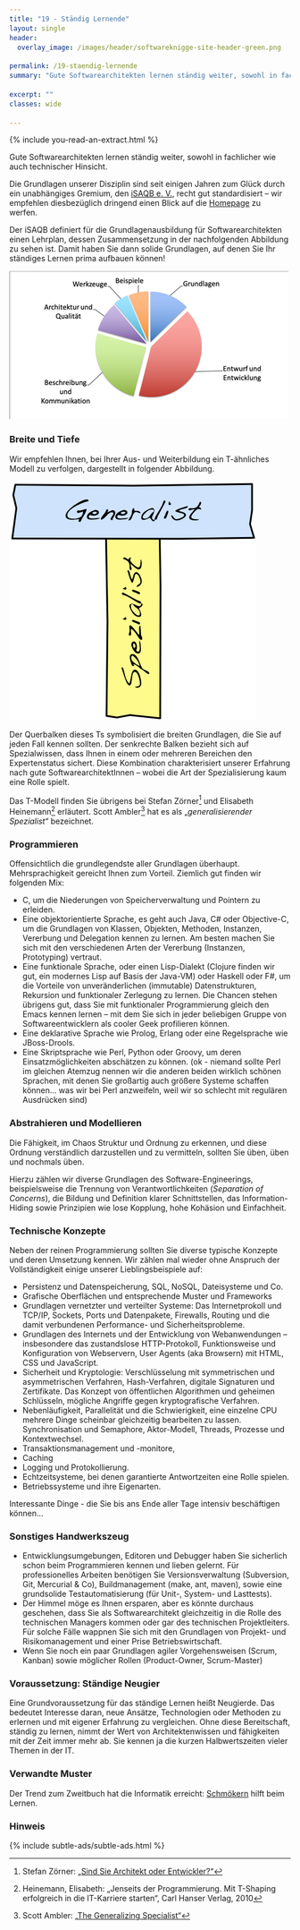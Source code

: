 ```yaml
---
title: "19 - Ständig Lernende"
layout: single
header:
  overlay_image: /images/header/softwareknigge-site-header-green.png

permalink: /19-staendig-lernende
summary: "Gute Softwarearchitekten lernen ständig weiter, sowohl in fachlicher wie auch technischer Hinsicht. "

excerpt: ""
classes: wide

---
```

{% include you-read-an-extract.html %}

Gute Softwarearchitekten lernen ständig weiter, sowohl in fachlicher wie auch technischer Hinsicht.

Die Grundlagen unserer Disziplin sind seit einigen Jahren zum Glück durch ein unabhängiges Gremium, den [iSAQB e. V.](https://isaqb.org), recht gut standardisiert – wir empfehlen diesbezüglich dringend einen Blick auf die [Homepage](https://isaqb.org) zu werfen.

Der iSAQB definiert für die Grundlagenausbildung für Softwarearchitekten einen Lehrplan, dessen Zusammensetzung in der nachfolgenden Abbildung zu sehen ist. Damit haben Sie dann solide Grundlagen, auf denen Sie Ihr ständiges Lernen prima aufbauen können!

![Struktur des iSAQB Foundation Lehrplan](/images/19-isaqb-foundation-struktur.png)

### Breite und Tiefe
Wir empfehlen Ihnen, bei Ihrer Aus- und Weiterbildung ein T-ähnliches Modell zu verfolgen, dargestellt in folgender Abbildung.

![T-Shaped Kompetenzmodell](/images/19-t-shape.jpg)

Der Querbalken dieses Ts symbolisiert die breiten Grundlagen, die Sie auf jeden Fall kennen sollten. Der senkrechte Balken bezieht sich auf Spezialwissen, dass Ihnen in einem oder mehreren Bereichen den Expertenstatus sichert. Diese Kombination charakterisiert unserer Erfahrung nach gute SoftwarearchitektInnen – wobei die Art der Spezialisierung kaum eine Rolle spielt.

Das T-Modell finden Sie übrigens bei Stefan Zörner[^zoerner] und
Elisabeth Heinemann[^heinemann] erläutert. Scott Ambler[^ambler] hat es als „_generalisierender Spezialist_“ bezeichnet.

[^zoerner]: Stefan Zörner: [„Sind Sie Architekt oder Entwickler?“](https://jaxenter.de/gretchenfrage-2-0-sind-sie-architekt-oder-entwickler-7636)
[^heinemann]: Heinemann, Elisabeth: „Jenseits der Programmierung. Mit T-Shaping erfolgreich in die IT-Karriere starten“, Carl Hanser Verlag, 2010
[^ambler]: Scott Ambler: [„The Generalizing Specialist“](https://www.agilemodeling.com/essays/generalizingSpecialists.htm)

### Programmieren
Offensichtlich die grundlegendste aller Grundlagen überhaupt. Mehrsprachigkeit gereicht Ihnen zum Vorteil. Ziemlich gut finden wir folgenden Mix:

* C, um die Niederungen von Speicherverwaltung und Pointern zu erleiden.
* Eine objektorientierte Sprache, es geht auch Java, C# oder Objective-C, um die Grundlagen von Klassen, Objekten, Methoden, Instanzen, Vererbung und Delegation kennen zu lernen. Am besten machen Sie sich mit den verschiedenen Arten der Vererbung (Instanzen, Prototyping) vertraut.
* Eine funktionale Sprache, oder einen Lisp-Dialekt (Clojure finden wir gut, ein modernes Lisp auf Basis der Java-VM) oder Haskell oder F#, um die Vorteile von unveränderlichen (immutable) Datenstrukturen, Rekursion und funktionaler Zerlegung zu lernen. Die Chancen stehen übrigens gut, dass Sie mit funktionaler Programmierung gleich den Emacs kennen lernen – mit dem Sie sich in jeder beliebigen Gruppe von Softwareentwicklern als cooler Geek profilieren können.
* Eine deklarative Sprache wie Prolog, Erlang oder eine Regelsprache wie JBoss-Drools.
* Eine Skriptsprache wie Perl, Python oder Groovy, um deren Einsatzmöglichkeiten abschätzen zu können. (ok - niemand sollte Perl im gleichen Atemzug nennen wir die anderen beiden wirklich schönen Sprachen, mit denen Sie großartig auch größere Systeme schaffen können... was wir bei Perl anzweifeln, weil wir so schlecht mit regulären Ausdrücken sind)

### Abstrahieren und Modellieren
Die Fähigkeit, im Chaos Struktur und Ordnung zu erkennen, und diese Ordnung verständlich darzustellen und zu vermitteln, sollten Sie üben, üben und nochmals üben.

Hierzu zählen wir diverse Grundlagen des Software-Engineerings, beispielsweise die Trennung von Verantwortlichkeiten (_Separation of Concerns_),
die Bildung und Definition klarer Schnittstellen, das Information-Hiding sowie
Prinzipien wie lose Kopplung, hohe Kohäsion und Einfachheit.

### Technische Konzepte
Neben der reinen Programmierung sollten Sie diverse typische Konzepte und deren Umsetzung kennen. Wir zählen mal wieder ohne Anspruch der Vollständigkeit einige unserer Lieblingsbeispiele auf:

* Persistenz und Datenspeicherung, SQL, NoSQL, Dateisysteme und Co.
* Grafische Oberflächen und entsprechende Muster und Frameworks
* Grundlagen vernetzter und verteilter Systeme: Das Internetprokoll und TCP/IP, Sockets, Ports und Datenpakete, Firewalls, Routing und die damit verbundenen Performance- und Sicherheitsprobleme.
* Grundlagen des Internets und der Entwicklung von Webanwendungen – insbesondere das zustandslose HTTP-Protokoll, Funktionsweise und Konfiguration von Webservern, User Agents (aka Browsern) mit HTML, CSS und JavaScript.
* Sicherheit und Kryptologie: Verschlüsselung mit symmetrischen und asymmetrischen Verfahren, Hash-Verfahren, digitale Signaturen und Zertifikate. Das Konzept von öffentlichen Algorithmen und geheimen Schlüsseln, mögliche Angriffe gegen kryptografische Verfahren.
* Nebenläufigkeit, Parallelität und die Schwierigkeit, eine einzelne CPU mehrere Dinge scheinbar gleichzeitig bearbeiten zu lassen. Synchronisation und Semaphore, Aktor-Modell, Threads, Prozesse und Kontextwechsel.
* Transaktionsmanagement und -monitore,
* Caching
* Logging und Protokollierung.
* Echtzeitsysteme, bei denen garantierte Antwortzeiten eine Rolle spielen.
* Betriebssysteme und ihre Eigenarten.

Interessante Dinge - die Sie bis ans Ende aller Tage intensiv beschäftigen können...


### Sonstiges Handwerkszeug

* Entwicklungsumgebungen, Editoren und Debugger haben Sie sicherlich schon beim Programmieren kennen und lieben gelernt. Für professionelles Arbeiten benötigen Sie Versionsverwaltung (Subversion, Git, Mercurial & Co), Buildmanagement (make, ant, maven), sowie eine grundsolide Testautomatisierung (für Unit-, System- und Lasttests).
* Der Himmel möge es Ihnen ersparen, aber es könnte durchaus geschehen, dass Sie als Softwarearchitekt gleichzeitig in die Rolle des technischen Managers kommen oder gar des technischen Projektleiters. Für solche Fälle wappnen Sie sich mit den Grundlagen von Projekt- und Risikomanagement und einer Prise Betriebswirtschaft.
* Wenn Sie noch ein paar Grundlagen agiler Vorgehensweisen (Scrum, Kanban) sowie
möglicher Rollen (Product-Owner, Scrum-Master)

### Voraussetzung: Ständige Neugier
Eine Grundvoraussetzung für das ständige Lernen heißt Neugierde. Das bedeutet Interesse daran, neue Ansätze, Technologien oder Methoden zu erlernen und mit eigener Erfahrung zu vergleichen. Ohne diese Bereitschaft, ständig zu lernen, nimmt der Wert von Architektenwissen und fähigkeiten mit der Zeit immer mehr ab. Sie kennen ja die kurzen Halbwertszeiten vieler Themen in der IT.


### Verwandte Muster
Der Trend zum Zweitbuch hat die Informatik erreicht: [Schmökern](/24-schmoekern) hilft beim Lernen.

### Hinweis
{% include subtle-ads/subtle-ads.html %}
